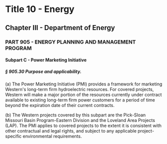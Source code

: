 
# Title 10 - Energy
## Chapter III - Department of Energy
### PART 905 - ENERGY PLANNING AND MANAGEMENT PROGRAM
#### Subpart C - Power Marketing Initiative
##### § 905.30 Purpose and applicability.

(a) The Power Marketing Initiative (PMI) provides a framework for marketing Western's long-term firm hydroelectric resources. For covered projects, Western will make a major portion of the resources currently under contract available to existing long-term firm power customers for a period of time beyond the expiration date of their current contracts.

(b) The Western projects covered by this subpart are the Pick-Sloan Missouri Basin Program-Eastern Division and the Loveland Area Projects (LAP). The PMI applies to covered projects to the extent it is consistent with other contractual and legal rights, and subject to any applicable project-specific environmental requirements.
